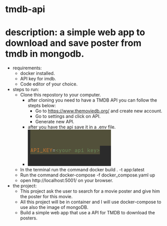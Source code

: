 # tmdb-api

# description: a simple web app to download and save poster from tmdb in mongodb.

- requirements:
    - docker installed.
    - API key for imdb.
    - Code editor of your choice.
- steps to run:
    - Clone this repostory to your computer. 
      - after cloning you need to have a TMDB API you can follow the stepts below:
        - Go to https://www.themoviedb.org/ and create new account.
        - Go to settings and click on API.
        - Generate new API.
      - after you have the api save it in a .env file.
      - ![](images/aaaa.png)
    - In the terminal run the command docker build . -t app:latest
    - Run the command docker-compose -f docker_compose.yaml up
    - open http://localhost:5001/ on your browser.
- the project:
    - This project ask the user to search for a movie poster and give him the poster for this movie.
    - All this project will be in container and I will use docker-compose to use also the image of mongoDB.
    - Build a simple web app that use a API for TMDB to download the posters.
